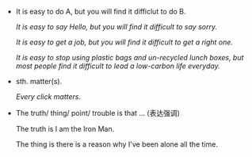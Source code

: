 - It is easy to do A, but you will find it difficlut to do B.

  *It is easy to say Hello, but you will find it difficult to say sorry.*

  *It is easy to get a job, but you will find it difficult to get a right one.*

  *It is easy to stop using plastic bags and un-recycled lunch boxes, but most people find it difficult to lead a low-carbon life everyday.*

- sth. matter(s).

  *Every click matters.*

- The truth/ thing/ point/ trouble is that ... (表达强调)

  The truth is I am the Iron Man.

  The thing is there is a reason why I've been alone all the time.


